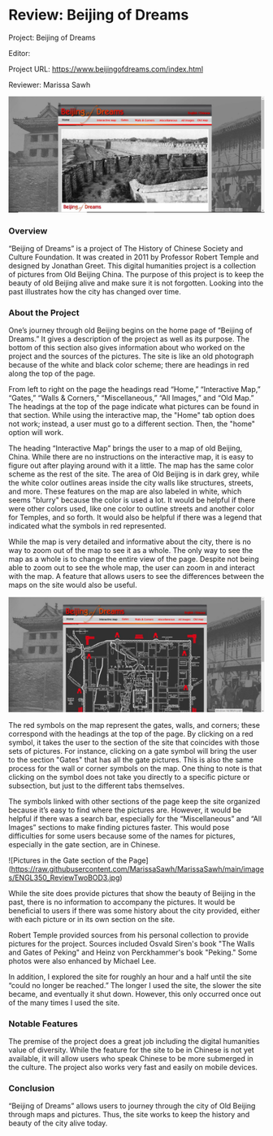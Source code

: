 # Review: Beijing of Dreams

Project: Beijing of Dreams

Editor: 

Project URL: https://www.beijingofdreams.com/index.html 

Reviewer: Marissa Sawh

![Homepage of Beijing of Dreams](https://raw.githubusercontent.com/MarissaSawh/MarissaSawh/main/images/ENGL350_ReviewTwoBOD1.jpg)

### Overview

“Beijing of Dreams” is a project of The History of Chinese Society and Culture Foundation. It was created in 2011 by Professor Robert Temple and designed by Jonathan Greet. This digital humanities project is a collection of pictures from Old Beijing China. The purpose of this project is to keep the beauty of old Beijing alive and make sure it is not forgotten. Looking into the past illustrates how the city has changed over time.

### About the Project

One’s journey through old Beijing begins on the home page of “Beijing of Dreams.” It gives a description of the project as well as its purpose. The bottom of this section also gives information about who worked on the project and the sources of the pictures. The site is like an old photograph because of the white and black color scheme; there are headings in red along the top of the page. 

From left to right on the page the headings read “Home,”  “Interactive Map,” “Gates,” “Walls & Corners,” “Miscellaneous,” “All Images,” and “Old Map.” The headings at the top of the page indicate what pictures can be found in that section. While using the interactive map, the "Home" tab option does not work; instead, a user must go to a different section. Then, the "home" option will work.

The heading “Interactive Map” brings the user to a map of old Beijing, China. While there are no instructions on the interactive map, it is easy to figure out after playing around with it a little. The map has the same color scheme as the rest of the site. The area of Old Beijing is in dark grey, while the white color outlines areas inside the city walls like structures, streets, and more. These features on the map are also labeled in white, which seems "blurry" because the color is used a lot. It would be helpful if there were other colors used, like one color to outline streets and another color for Temples, and so forth. It would also be helpful if there was a legend that indicated what the symbols in red represented.

While the map is very detailed and informative about the city, there is no way to zoom out of the map to see it as a whole. The only way to see the map as a whole is to change the entire view of the page. Despite not being able to zoom out to see the whole map, the user can zoom in and interact with the map. A feature that allows users to see the differences between the maps on the site would also be useful.

![Interactive Map](https://raw.githubusercontent.com/MarissaSawh/MarissaSawh/main/images/ENGL350_ReviewTwoBOD2.jpg)

The red symbols on the map represent the gates, walls, and corners; these correspond with the headings at the top of the page. By clicking on a red symbol, it takes the user to the section of the site that coincides with those sets of pictures. For instance, clicking on a gate symbol will bring the user to the section "Gates" that has all the gate pictures. This is also the same process for the wall or corner symbols on the map. One thing to note is that clicking on the symbol does not take you directly to a specific picture or subsection, but just to the different tabs themselves.
 
The symbols linked with other sections of the page keep the site organized because it’s easy to find where the pictures are. However, it would be helpful if there was a search bar, especially for the “Miscellaneous” and “All Images” sections to make finding pictures faster. This would pose difficulties for some users because some of the names for pictures, especially in the gate section, are in Chinese.

![Pictures in the Gate section of the Page] (https://raw.githubusercontent.com/MarissaSawh/MarissaSawh/main/images/ENGL350_ReviewTwoBOD3.jpg) 
 
While the site does provide pictures that show the beauty of Beijing in the past, there is no information to accompany the pictures. It would be beneficial to users if there was some history about the city provided, either with each picture or in its own section on the site.

Robert Temple provided sources from his personal collection to provide pictures for the project. Sources included Osvald Siren's book "The Walls and Gates of Peking" and Heinz von Perckhammer's book "Peking." Some photos were also enhanced by Michael Lee.

In addition, I  explored the site for roughly an hour and a half until the site “could no longer be reached.” The longer I used the site, the slower the site became, and eventually it shut down. However, this only occurred once out of the many times I used the site.
 
### Notable Features

The premise of the project does a great job including the digital humanities value of diversity. While the feature for the site to be in Chinese is not yet available, it will allow users who speak Chinese to be more submerged in the culture. The project also works very fast and easily on mobile devices.

### Conclusion

“Beijing of Dreams” allows users to journey through the city of Old Beijing through maps and pictures. Thus, the site works to keep the history and beauty of the city alive today.


